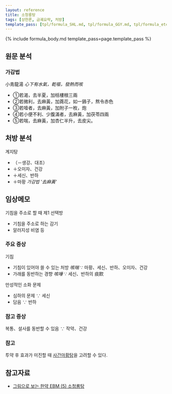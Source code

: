 ```yaml
---
layout: reference
title: 소청룡탕
tags: [상한론, 금궤요략, 처방]
template_pass: [tpl/formula_SHL.md, tpl/formula_GGY.md, tpl/formula_etc.md]
---
```



{% include formula_body.md template_pass=page.template_pass %}

## 원문 분석

### 가감법

小靑龍湯 _心下有水氣，乾嘔，發熱而咳_
* ①若渴，去半夏，加栝樓根三兩
* ②若微利，去麻黃，加蕘花，如一鷄子，熬令赤色
* ③若噎者，去麻黃，加附子一枚，炮
* ④若小便不利、少腹滿者，去麻黃，加茯苓四兩
* ⑤若喘，去麻黃，加杏仁半升，去皮尖。


## 처방 분석

계지탕
* （－생강、대조）
* ＋오미자、건강
* ＋세신、반하
* ＋마황 _가감법 '去麻黃'_

## 임상메모

기침을 주소로 할 때 제1 선택방
* 기침을 주소로 하는 감기
* 알러지성 비염 등

### 주요 증상

기침
* 기침이 있어야 쓸 수 있는 처방 _咳喘_ ∵ 마황、세신、반하、오미자、건강
* 가래를 동반하는 경향 _咳唾_ ∵ 세신、반하의 痰飮

만성적인 소화 문제
* 심하의 문제 ∵ 세신
* 담음 ∵ 반하

### 참고 증상

복통、설사를 동반할 수 있음 ∵ 작약、건강

### 참고

투약 후 효과가 미진할 때 [사간마황탕]({{site.formulaurl}}/사간마황탕)을 고려할 수 있다.

## 참고자료

* [그림으로 보는 한약 EBM (5) 소청룡탕](https://goo.gl/qW4g1D)
